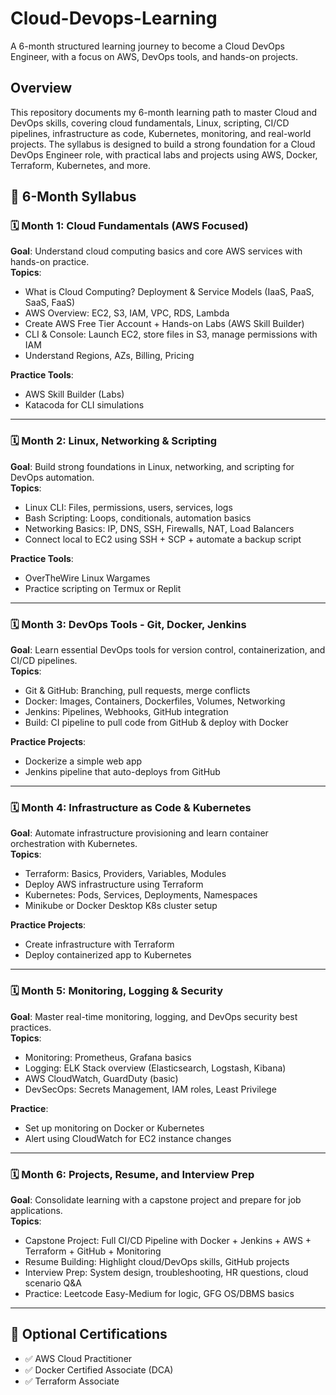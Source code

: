 # Cloud-Devops-Learning
A 6-month structured learning journey to become a Cloud DevOps Engineer, with a focus on AWS, DevOps tools, and hands-on projects.

## Overview
This repository documents my 6-month learning path to master Cloud and DevOps skills, covering cloud fundamentals, Linux, scripting, CI/CD pipelines, infrastructure as code, Kubernetes, monitoring, and real-world projects. The syllabus is designed to build a strong foundation for a Cloud DevOps Engineer role, with practical labs and projects using AWS, Docker, Terraform, Kubernetes, and more.

## 📅 6-Month Syllabus

### 🗓️ Month 1: Cloud Fundamentals (AWS Focused)
**Goal**: Understand cloud computing basics and core AWS services with hands-on practice.  
**Topics**:
- What is Cloud Computing? Deployment & Service Models (IaaS, PaaS, SaaS, FaaS)
- AWS Overview: EC2, S3, IAM, VPC, RDS, Lambda
- Create AWS Free Tier Account + Hands-on Labs (AWS Skill Builder)
- CLI & Console: Launch EC2, store files in S3, manage permissions with IAM
- Understand Regions, AZs, Billing, Pricing  

**Practice Tools**:
- AWS Skill Builder (Labs)
- Katacoda for CLI simulations  

---

### 🗓️ Month 2: Linux, Networking & Scripting
**Goal**: Build strong foundations in Linux, networking, and scripting for DevOps automation.  
**Topics**:
- Linux CLI: Files, permissions, users, services, logs
- Bash Scripting: Loops, conditionals, automation basics
- Networking Basics: IP, DNS, SSH, Firewalls, NAT, Load Balancers
- Connect local to EC2 using SSH + SCP + automate a backup script  

**Practice Tools**:
- OverTheWire Linux Wargames
- Practice scripting on Termux or Replit  

---

### 🗓️ Month 3: DevOps Tools - Git, Docker, Jenkins
**Goal**: Learn essential DevOps tools for version control, containerization, and CI/CD pipelines.  
**Topics**:
- Git & GitHub: Branching, pull requests, merge conflicts
- Docker: Images, Containers, Dockerfiles, Volumes, Networking
- Jenkins: Pipelines, Webhooks, GitHub integration
- Build: CI pipeline to pull code from GitHub & deploy with Docker  

**Practice Projects**:
- Dockerize a simple web app
- Jenkins pipeline that auto-deploys from GitHub  

---

### 🗓️ Month 4: Infrastructure as Code & Kubernetes
**Goal**: Automate infrastructure provisioning and learn container orchestration with Kubernetes.  
**Topics**:
- Terraform: Basics, Providers, Variables, Modules
- Deploy AWS infrastructure using Terraform
- Kubernetes: Pods, Services, Deployments, Namespaces
- Minikube or Docker Desktop K8s cluster setup  

**Practice Projects**:
- Create infrastructure with Terraform
- Deploy containerized app to Kubernetes  

---

### 🗓️ Month 5: Monitoring, Logging & Security
**Goal**: Master real-time monitoring, logging, and DevOps security best practices.  
**Topics**:
- Monitoring: Prometheus, Grafana basics
- Logging: ELK Stack overview (Elasticsearch, Logstash, Kibana)
- AWS CloudWatch, GuardDuty (basic)
- DevSecOps: Secrets Management, IAM roles, Least Privilege  

**Practice**:
- Set up monitoring on Docker or Kubernetes
- Alert using CloudWatch for EC2 instance changes  

---

### 🗓️ Month 6: Projects, Resume, and Interview Prep
**Goal**: Consolidate learning with a capstone project and prepare for job applications.  
**Topics**:
- Capstone Project: Full CI/CD Pipeline with Docker + Jenkins + AWS + Terraform + GitHub + Monitoring
- Resume Building: Highlight cloud/DevOps skills, GitHub projects
- Interview Prep: System design, troubleshooting, HR questions, cloud scenario Q&A
- Practice: Leetcode Easy-Medium for logic, GFG OS/DBMS basics  

---

## 🧠 Optional Certifications
- ✅ AWS Cloud Practitioner
- ✅ Docker Certified Associate (DCA)
- ✅ Terraform Associate
